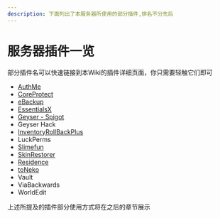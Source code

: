 ```yaml
---
description: 下面列出了本服务器所使用的部分插件,排名不分先后
---
```


# 服务器插件一览

部分插件名可以快速链接到本Wiki的插件详细页面，你只需要轻触它们即可

* [AuthMe](authme.md)
* [CoreProtect](coreprotect.md)
* [eBackup](ebackup.md)
* [EssentialsX](essentialsx.md)
* [Geyser - Spigot](geyser.md)
* Geyser Hack
* [InventoryRollBackPlus](inventoryrollbackplus.md)
* LuckPerms
* [Slimefun](slimefun.md)
* [SkinRestorer](skinrestorer.md)
* [Residence](residence.md)
* [toNeko](toneko.md)
* Vault
* ViaBackwards
* WorldEdit

上述所提及的插件部分使用方式将在之后的章节展示
